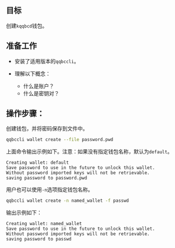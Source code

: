 ## 目标

创建`kqqbcd`钱包。

## 准备工作

* 安装了适用版本的`qqbccli`。

* 理解以下概念：
  * 什么是账户？
  * 什么是密钥对？


## 操作步骤：

创建钱包，并将密码保存到文件中。

```sh
qqbccli wallet create --file password.pwd
```

上面命令输出示例如下。注意：如果没有指定钱包名称，默认为`default`。


```console
Creating wallet: default
Save password to use in the future to unlock this wallet.
Without password imported keys will not be retrievable.
saving password to password.pwd
```

用户也可以使用`-n`选项指定钱包名称。


```sh
qqbccli wallet create -n named_wallet -f passwd
```

输出示例如下：


```console
Creating wallet: named_wallet
Save password to use in the future to unlock this wallet.
Without password imported keys will not be retrievable.
saving password to passwd
```
